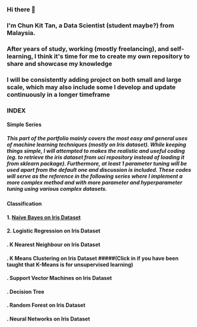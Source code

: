 ### Hi there 👋
### I'm Chun Kit Tan, a Data Scientist (student maybe?) from Malaysia.
### After years of study, working (mostly freelancing), and self-learning, I think it's time for me to create my own repository to share and showcase my knowledge
### I will be consistently adding project on both small and large scale, which may also include some I develop and update continuously in a longer timeframe

### INDEX
#### Simple Series
##### This part of the portfolio mainly covers the most easy and general uses of machine learning techniques (mostly on Iris dataset). While keeping things simple, I will attempted to makes the realistic and useful coding (eg. to retrieve the iris dataset from uci repository instead of loading it from sklearn package). Furthermore, at least 1 parameter tuning will be used apart from the default one and discussion is included. These codes will serve as the reference in the following series where I implement a more complex method and with more parameter and hyperparameter tuning using various complex datasets.
#### Classification
#### 1. [Naive Bayes on Iris Dataset](https://github.com/kitcalamus14/Simple-Naive-Bayes/blob/master/NB%20iris-checkpoint.ipynb)
#### 2. Logistic Regression on Iris Dataset
#### . K Nearest Neighbour on Iris Dataset
#### . K Means Clustering on Iris Dataset  #####(Click in if you have been taught that K-Means is for unsupervised learning)
#### . Support Vector Machines on Iris Dataset
#### . Decision Tree
#### . Random Forest on Iris Dataset
#### . Neural Networks on Iris Dataset



<!--
**kitcalamus14/kitcalamus14** is a ✨ _special_ ✨ repository because its `README.md` (this file) appears on your GitHub profile.

Here are some ideas to get you started:

- 🔭 I’m currently working on ...
- 🌱 I’m currently learning ...
- 👯 I’m looking to collaborate on ...
- 🤔 I’m looking for help with ...
- 💬 Ask me about ...
- 📫 How to reach me: ...
- 😄 Pronouns: ...
- ⚡ Fun fact: ...
-->
